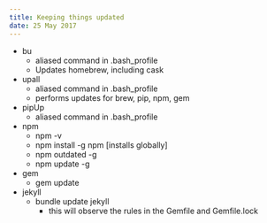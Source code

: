 ```yaml
---
title: Keeping things updated
date: 25 May 2017
---
```


- bu 
	- aliased command in .bash_profile
    - Updates homebrew, including cask
- upall
	- aliased command in .bash_profile
	- performs updates for brew, pip, npm, gem
- pipUp
    - aliased command in .bash_profile
- npm 
	- npm -v
	- npm install -g npm [installs globally]
	- npm outdated -g
	- npm update -g <pkg>
- gem
	- gem update
- jekyll
    - bundle update jekyll
        - this will observe the rules in the Gemfile and Gemfile.lock
